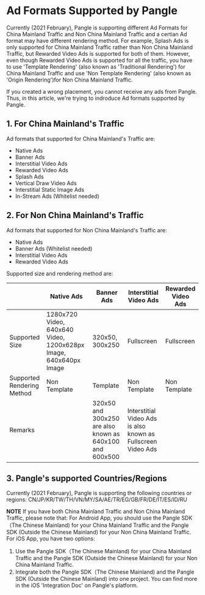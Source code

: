 



# Ad Formats Supported by Pangle

Currently (2021 February), Pangle is supporting different Ad Formats for China Mainland Traffic and Non China Mainland Traffic and a certian Ad format may have different rendering method. 
For example, Splash Ads is only supported for China Mainland Traffic rather than Non China Mainland Traffic, but Rewarded Video Ads is supported for both of them. 
However, even though Rewarded Video Ads is supported for all the traffic, you have to use 'Template Rendering' (also known as 'Traditional Rendering') for China Mainland Traffic and use 'Non Template Rendering' (also known as 'Origin Rendering')for Non China Mainland Traffic.

If you created a wrong placement, you cannot receive any ads from Pangle.
Thus, in this article, we're trying to indroduce Ad formats supported by Pangle.

## 1. For China Mainland's Traffic

Ad formats that supported for China Mainland's Traffic are:
- Native Ads
- Banner Ads
- Interstitial Video Ads
- Rewarded Video Ads
- Splash Ads
- Vertical Draw Video Ads
- Interstitial Static Image Ads
- In-Stream Ads (Whitelist needed)


## 2. For Non China Mainland's Traffic
Ad formats that supported for Non China Mainland's Traffic are:

- Native Ads
- Banner Ads (Whitelist needed)
- Interstitial Video Ads
- Rewarded Video Ads


Supported size and rendering method are:


|                  | Native Ads | Banner Ads | Interstitial Video Ads| Rewarded Video Ads |
|-------------------|--------------------|--------------------|---------------------|---------------------|
| Supported Size  | 1280x720 Video, 640x640 Video, 1200x628px Image, 640x640px Image |  320x50, 300x250 | Fullscreen |  Fullscreen |
| Supported Rendering Method| Non Template   |  Template   | Non Template | Non Template |
| Remarks          |    | 320x50 and 300x250 are also known as 640x100 and 600x500 | Interstitial Video Ads is also known as Fullscreen Video Ads |   |



## 3. Pangle's supported Countries/Regions 

Currently (2021 February), Pangle is supporting the following countries or regions:
CN/JP/KR/TW/TH/VN/MY/SA/AE/TR/EG/GB/FR/DE/IT/ES/ID/RU

**NOTE** If you have both China Mainland Traffic and Non China Mainland Traffic, please note that:
For Android App, you should use the Pangle SDK（The Chinese Mainland) for your China Mainland Traffic and the Pangle SDK (Outside the Chinese Mainland) for your Non China Mainland Traffic.
For iOS App, you have two options:
1. Use the Pangle SDK（The Chinese Mainland) for your China Mainland Traffic and the Pangle SDK (Outside the Chinese Mainland) for your Non China Mainland Traffic.
2. Integrate both the Pangle SDK（The Chinese Mainland) and the Pangle SDK (Outside the Chinese Mainland) into one project. You can find more in the iOS 'Integration Doc' on Pangle's platform.







